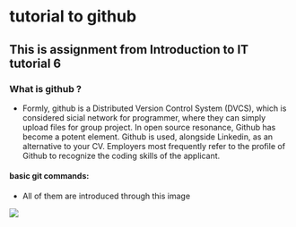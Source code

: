 # tutorial to github

## This is assignment from Introduction to IT tutorial 6

### What is github ?
   - Formly, github is a Distributed Version Control System (DVCS), which is considered sicial network for programmer, where they can simply upload files for group project. In    open source resonance, Github has become a potent element. Github is used, alongside Linkedin, as an alternative to your CV. Employers most frequently refer to the profile of Github to recognize the coding skills of the applicant.   
 #### **basic git commands**:
  - All of them are introduced through this image
 <img src="https://i.redd.it/g868kpt6sax41.jpg">
